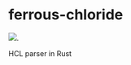 # ferrous-chloride

[![](https://tokei.rs/b1/github/lawliet89/ferrous-chloride)](https://tokei.rs).

HCL parser in Rust
